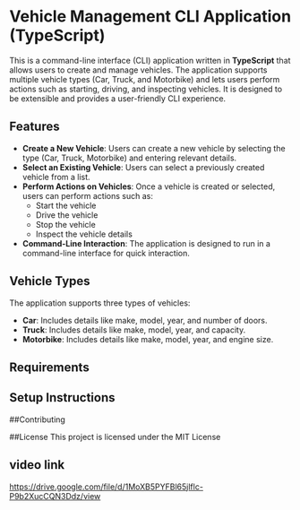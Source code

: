 # Vehicle Management CLI Application (TypeScript)

This is a command-line interface (CLI) application written in **TypeScript** that allows users to create and manage vehicles. The application supports multiple vehicle types (Car, Truck, and Motorbike) and lets users perform actions such as starting, driving, and inspecting vehicles. It is designed to be extensible and provides a user-friendly CLI experience.

## Features

- **Create a New Vehicle**: Users can create a new vehicle by selecting the type (Car, Truck, Motorbike) and entering relevant details.
- **Select an Existing Vehicle**: Users can select a previously created vehicle from a list.
- **Perform Actions on Vehicles**: Once a vehicle is created or selected, users can perform actions such as:
  - Start the vehicle
  - Drive the vehicle
  - Stop the vehicle
  - Inspect the vehicle details
- **Command-Line Interaction**: The application is designed to run in a command-line interface for quick interaction.

## Vehicle Types

The application supports three types of vehicles:

- **Car**: Includes details like make, model, year, and number of doors.
- **Truck**: Includes details like make, model, year, and capacity.
- **Motorbike**: Includes details like make, model, year, and engine size.

## Requirements


## Setup Instructions

##Contributing


##License
This project is licensed under the MIT License

## video link
https://drive.google.com/file/d/1MoXB5PYFBl65jlflc-P9b2XucCQN3Ddz/view
